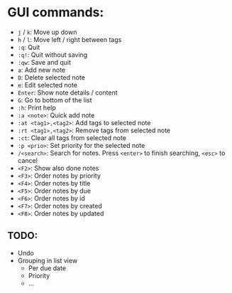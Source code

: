 # GUI commands:

* `j` / `k`: Move up down
* `h` / `l`: Move left / right between tags
* `:q`: Quit
* `:q!`: Quit without saving
* `:qw`: Save and quit
* `a`: Add new note
* `D`: Delete selected note
* `e`: Edit selected note
* `Enter`: Show note details / content
* `G`: Go to bottom of the list
* `:h`: Print help
* `:a <note>`: Quick add note
* `:at <tag1>,<tag2>`: Add tags to selected note
* `:rt <tag1>,<tag2>`: Remove tags from selected note
* `:ct`: Clear all tags from selected note
* `:p <prio>`: Set priority for the selected note
* `/<search>`: Search for notes. Press `<enter>` to finish searching, `<esc>` to cancel
* `<F2>`: Show also done notes
* `<F3>`: Order notes by priority
* `<F4>`: Order notes by title
* `<F5>`: Order notes by due
* `<F6>`: Order notes by id
* `<F7>`: Order notes by created
* `<F8>`: Order notes by updated

## TODO:

* Undo
* Grouping in list view
    * Per due date
    * Priority
    * ...
